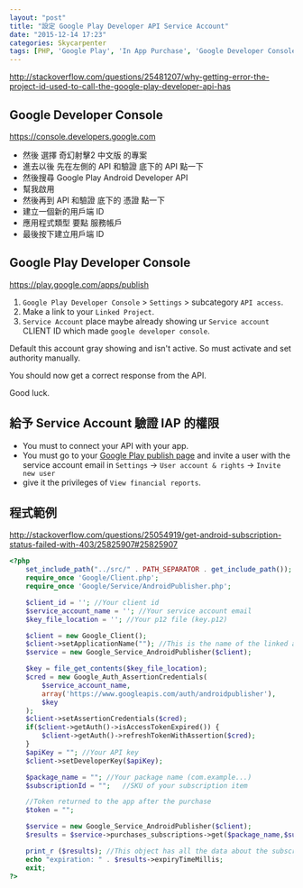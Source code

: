```yaml
---
layout: "post"
title: "設定 Google Play Developer API Service Account"
date: "2015-12-14 17:23"
categories: Skycarpenter
tags: [PHP, 'Google Play', 'In App Purchase', 'Google Developer Console', 'Google Play Developer Console']
---
```


<http://stackoverflow.com/questions/25481207/why-getting-error-the-project-id-used-to-call-the-google-play-developer-api-has>

## Google Developer Console

<https://console.developers.google.com>

* 然後 選擇 奇幻射擊2 中文版 的專案
* 進去以後 先在左側的 API 和驗證 底下的 API 點一下
* 然後搜尋 Google Play Android Developer API
* 幫我啟用
* 然後再到 API 和驗證 底下的 憑證 點一下
* 建立一個新的用戶端 ID
* 應用程式類型 要點 服務帳戶
* 最後按下建立用戶端 ID

## Google Play Developer Console

<https://play.google.com/apps/publish>

1. `Google Play Developer Console` > `Settings` > subcategory `API access`.
2. Make a link to your `Linked Project`.
3. `Service Account` place maybe already showing ur `Service account` CLIENT ID which made `google developer console`.


Default this account gray showing and isn't active. So must activate and set authority manually.

You should now get a correct response from the API.

Good luck.

## 給予 Service Account 驗證 IAP 的權限

* You must to connect your API with your app.
* You must go to your [Google Play publish page](https://play.google.com/apps/publish) and invite a user with the service account email in `Settings` -> `User account & rights` -> `Invite new user`
* give it the privileges of `View financial reports`.

## 程式範例

<http://stackoverflow.com/questions/25054919/get-android-subscription-status-failed-with-403/25825907#25825907>

```php
<?php
    set_include_path("../src/" . PATH_SEPARATOR . get_include_path());
    require_once 'Google/Client.php';
    require_once 'Google/Service/AndroidPublisher.php';

    $client_id = ''; //Your client id
    $service_account_name = ''; //Your service account email
    $key_file_location = ''; //Your p12 file (key.p12)

    $client = new Google_Client();
    $client->setApplicationName(""); //This is the name of the linked application
    $service = new Google_Service_AndroidPublisher($client);

    $key = file_get_contents($key_file_location);
    $cred = new Google_Auth_AssertionCredentials(
        $service_account_name,
        array('https://www.googleapis.com/auth/androidpublisher'),
        $key
    );
    $client->setAssertionCredentials($cred);
    if($client->getAuth()->isAccessTokenExpired()) {
        $client->getAuth()->refreshTokenWithAssertion($cred);
    }
    $apiKey = ""; //Your API key
    $client->setDeveloperKey($apiKey);

    $package_name = ""; //Your package name (com.example...)
    $subscriptionId = "";   //SKU of your subscription item

    //Token returned to the app after the purchase
    $token = "";

    $service = new Google_Service_AndroidPublisher($client);
    $results = $service->purchases_subscriptions->get($package_name,$subscriptionId,$token,array());

    print_r ($results); //This object has all the data about the subscription
    echo "expiration: " . $results->expiryTimeMillis;
    exit;
?>
```
